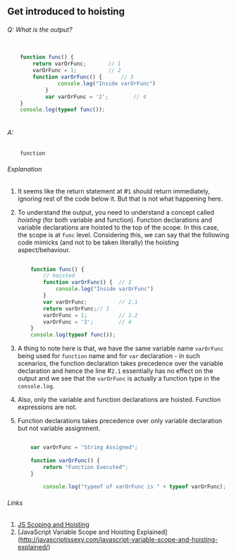 ## Get introduced to hoisting 

###### Q: What is the output?

      
```js
	
	function func() {
		return varOrFunc;		// 1
		varOrFunc = 1;			// 2
		function varOrFunc() {		// 3
    			console.log("Inside varOrFunc")
    		}
    		var varOrFunc = '2';		// 4
	}
	console.log(typeof func());
	
```
###### A: 

```
	function
```

###### Explanation

1. It seems like the return statement at #`1` should return immediately, ignoring rest of the code below it. But that is not what happening here.
2. To understand the output, you need to understand a concept called *hoisting* (for both variable and function). Function declarations and variable declarations are hoisted to the top of the scope. In this case, the scope is at `func` level. Considering this, we can say that the following code mimicks (and not to be taken literally) the hoisting aspect/behaviour.

	```js
		
		function func() {
			// hoisted
			function varOrFunc() {	// 3
				console.log("Inside varOrFunc")
			}
			var varOrFunc;			// 2.1
			return varOrFunc;// 1
			varOrFunc = 1;			// 2.2
			varOrFunc = '2';		// 4
		}
		console.log(typeof func());

	```
3. A thing to note here is that, we have the same variable name `varOrFunc` being used for `function` name and for `var` declaration - in such scenarios, the function declaration takes precedence over the variable declaration and hence the line #`2.1` essentially has no effect on the output and we see that the `varOrFunc` is actually a function type in the `console.log`.
4. Also, only the variable and function declarations are hoisted. Function expressions are not.
5. Function declarations takes precedence over only variable declaration but not variable assignment.
     
	```js
	
		var varOrFunc = "String Assigned";
		
		function varOrFunc() {
			return "Function Executed";
		}
        
        	console.log("typeof of varOrFunc is " + typeof varOrFunc);  // output: typeof of varOrFunc is String
 	```

###### Links
1. [JS Scoping and Hoisting](http://www.adequatelygood.com/JavaScript-Scoping-and-Hoisting.html)
2. [JavaScript Variable Scope and Hoisting Explained] (http://javascriptissexy.com/javascript-variable-scope-and-hoisting-explained/)
